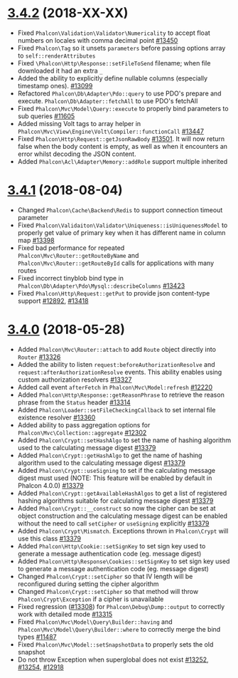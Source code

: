 # [3.4.2](https://github.com/phalcon/cphalcon/releases/tag/v3.4.2) (2018-XX-XX)
- Fixed `Phalcon\Validation\Validator\Numericality` to accept float numbers on locales with comma decimal point [#13450](https://github.com/phalcon/cphalcon/issues/13450)
- Fixed `Phalcon\Tag` so it unsets `parameters` before passing options array to `self::renderAttributes`
- Fixed  `\Phalcon\Http\Response::setFileToSend` filename; when file downloaded it had an extra `_`
- Added the ability to explicitly define nullable columns (especially timestamp ones). [#13099](https://github.com/phalcon/cphalcon/issues/13099)
- Refactored `Phalcon\Db\Adapter\Pdo::query` to use PDO's prepare and execute. `Phalcon\Db\Adapter::fetchAll` to use PDO's fetchAll
- Fixed `Phalcon\Mvc\Model\Query::execute` to properly bind parameters to sub queries [#11605](https://github.com/phalcon/cphalcon/issues/11605)
- Added missing Volt tags to array helper in `Phalcon\Mvc\View\Engine\Volt\Compiler::functionCall` [#13447](https://github.com/phalcon/cphalcon/issues/13447)
- Fixed `Phalcon\Http\Request::getJsonRawBody` [#13501](https://github.com/phalcon/cphalcon/issues/13501). It will now return false when the body content is empty, as well as when it encounters an error whilst decoding the JSON content.
- Added `Phalcon\Acl\Adapter\Memory::addRole` support multiple inherited


# [3.4.1](https://github.com/phalcon/cphalcon/releases/tag/v3.4.1) (2018-08-04)
- Changed `Phalcon\Cache\Backend\Redis` to support connection timeout parameter
- Fixed `Phalcon\Validaiton\Validator\Uniqueness::isUniquenessModel` to properly get value of primary key when it has different name in column map [#13398](https://github.com/phalcon/cphalcon/issues/13398)
- Fixed bad performance for repeated `Phalcon\Mvc\Router::getRouteByName` and `Phalcon\Mvc\Router::getRouteById` calls for applications with many routes
- Fixed incorrect tinyblob bind type in `Phalcon\Db\Adapter\Pdo\Mysql::describeColumns` [#13423](https://github.com/phalcon/cphalcon/issues/13423)
- Fixed `Phalcon\Http\Request::getPut` to provide json content-type support [#12892](https://github.com/phalcon/cphalcon/issues/12892), [#13418](https://github.com/phalcon/cphalcon/issues/13418)

# [3.4.0](https://github.com/phalcon/cphalcon/releases/tag/v3.4.0) (2018-05-28)
- Added `Phalcon\Mvc\Router::attach` to add `Route` object directly into `Router` [#13326](https://github.com/phalcon/cphalcon/issues/13326)
- Added the ability to listen `request:beforeAuthorizationResolve` and `request:afterAuthorizationResolve` events. This ability enables using custom authorization resolvers [#13327](https://github.com/phalcon/cphalcon/pull/13327)
- Added call event `afterFetch` in `Phalcon\Mvc\Model:refresh` [#12220](https://github.com/phalcon/cphalcon/issues/12220)
- Added `Phalcon\Http\Response::getReasonPhrase` to retrieve the reason phrase from the `Status` header [#13314](https://github.com/phalcon/cphalcon/pull/13314)
- Added `Phalcon\Loader::setFileCheckingCallback` to set internal file existence resolver [#13360](https://github.com/phalcon/cphalcon/issues/13360)
- Added ability to pass aggregation options for `Phalcon\Mvc\Collection::aggregate` [#12302](https://github.com/phalcon/cphalcon/pull/12302)
- Added `Phalcon\Crypt::setHashAlgo` to set the name of hashing algorithm used to the calculating message digest [#13379](https://github.com/phalcon/cphalcon/issues/13379)
- Added `Phalcon\Crypt::getHashAlgo` to get the name of hashing algorithm used to the calculating message digest [#13379](https://github.com/phalcon/cphalcon/issues/13379)
- Added `Phalcon\Crypt::useSigning` to set if the calculating message digest must used (NOTE: This feature will be enabled by default in Phalcon 4.0.0) [#13379](https://github.com/phalcon/cphalcon/issues/13379)
- Added `Phalcon\Crypt::getAvailableHashAlgos` to get a list of registered hashing algorithms suitable for calculating message digest [#13379](https://github.com/phalcon/cphalcon/issues/13379)
- Added `Phalcon\Crypt::__construct` so now the cipher can be set at object construction and the calculating message digest can be enabled without the need to call `setCipher` or `useSigning` explicitly [#13379](https://github.com/phalcon/cphalcon/issues/13379)
- Added `Phalcon\Crypt\Mismatch`. Exceptions thrown in `Phalcon\Crypt` will use this class [#13379](https://github.com/phalcon/cphalcon/issues/13379)
- Added `Phalcon\Http\Cookie::setSignKey` to set sign key used to generate a message authentication code (eg. message digest)
- Added `Phalcon\Http\Response\Cookies::setSignKey` to set sign key used to generate a message authentication code (eg. message digest)
- Changed `Phalcon\Crypt::setCipher` so that IV length will be reconfigured during setting the cipher algorithm
- Changed `Phalcon\Crypt::setCipher` so that method will throw `Phalcon\Crypt\Exception` if a cipher is unavailable
- Fixed regression ([#13308](https://github.com/phalcon/cphalcon/pull/13308)) for `Phalcon\Debug\Dump::output` to correctly work with detailed mode [#13315](https://github.com/phalcon/cphalcon/issues/13315)
- Fixed `Phalcon\Mvc\Model\Query\Builder::having` and `Phalcon\Mvc\Model\Query\Builder::where` to correctly merge the bind types [#11487](https://github.com/phalcon/cphalcon/issues/11487)
- Fixed `Phalcon\Mvc\Model::setSnapshotData` to properly sets the old snapshot
- Do not throw Exception when superglobal does not exist [#13252](https://github.com/phalcon/cphalcon/issues/13252), [#13254](https://github.com/phalcon/cphalcon/issues/13254), [#12918](https://github.com/phalcon/cphalcon/issues/12918)
